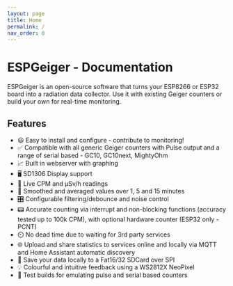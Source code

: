 ```yaml
---
layout: page
title: Home
permalink: /
nav_order: 0
---
```


# ESPGeiger - Documentation

ESPGeiger is an open-source software that turns your ESP8266 or ESP32 board into a radiation data collector. Use it with existing Geiger counters or build your own for real-time monitoring.

## Features
- 😃 Easy to install and configure - contribute to monitoring!
- ✅ Compatible with all generic Geiger counters with Pulse output and a range of serial based - GC10, GC10next, MightyOhm
- 📈 Built in webserver with graphing
- 🖥️ SD1306 Display support
- 🔴 Live CPM and μSv/h readings
- 🔢 Smoothed and averaged values over 1, 5 and 15 minutes
- 🎛️ Configurable filtering/debounce and noise control
- 📟 Accurate counting via interrupt and non-blocking functions (accuracy tested up to 100k CPM), with optional hardware counter (ESP32 only - PCNT)
- ⏲️ No dead time due to waiting for 3rd party services
- 🌐 Upload and share statistics to services online and locally via MQTT and Home Assistant automatic discovery
- 💾 Save your data locally to a Fat16/32 SDCard over SPI
- 💡 Colourful and intuitive feedback using a WS2812X NeoPixel
- 🚧 Test builds for emulating pulse and serial based counters
